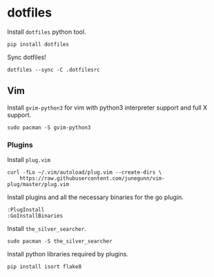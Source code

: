 dotfiles
========

Install `dotfiles` python tool.

```
pip install dotfiles
```

Sync dotfiles!

```
dotfiles --sync -C .dotfilesrc
```

Vim
---

Install `gvim-python3` for vim with python3 interpreter support and full X support.

```
sudo pacman -S gvim-python3
```

### Plugins

Install `plug.vim`

```
curl -fLo ~/.vim/autoload/plug.vim --create-dirs \
    https://raw.githubusercontent.com/junegunn/vim-plug/master/plug.vim
```

Install plugins and all the necessary binaries for the go plugin.

```
:PlugInstall
:GoInstallBinaries
```

Install `the_silver_searcher`.

```
sudo pacman -S the_silver_searcher
```

Install python libraries required by plugins.

```
pip install isort flake8
```
